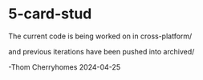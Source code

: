 # 5-card-stud

The current code is being worked on in cross-platform/

and previous iterations have been pushed into archived/

-Thom Cherryhomes 2024-04-25


